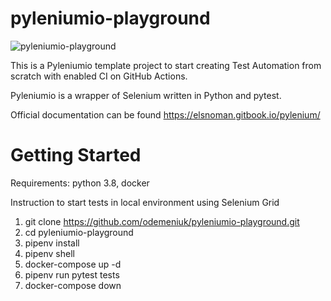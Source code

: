 # pyleniumio-playground
![pyleniumio-playground](https://github.com/odemeniuk/pyleniumio-playground/workflows/pyleniumio-playground/badge.svg)

This is a Pyleniumio template project to start creating Test Automation from scratch with enabled CI on GitHub Actions.

Pyleniumio is a wrapper of Selenium written in Python and pytest.

Official documentation can be found https://elsnoman.gitbook.io/pylenium/



# Getting Started

Requirements:
python 3.8,
docker  

Instruction to start tests in local environment using Selenium Grid
1. git clone https://github.com/odemeniuk/pyleniumio-playground.git
2. cd pyleniumio-playground
3. pipenv install
4. pipenv shell
5. docker-compose up -d
6. pipenv run pytest tests 
7. docker-compose down

